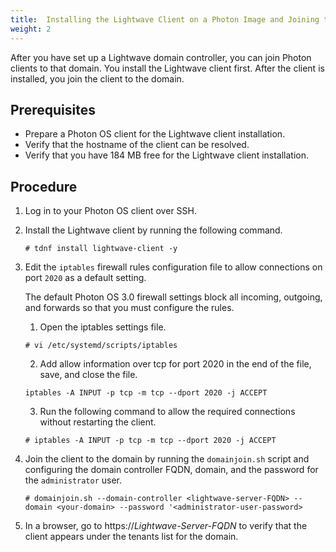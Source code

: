 ```yaml
---
title:  Installing the Lightwave Client on a Photon Image and Joining the Client to a Domain
weight: 2
---
```


After you have set up a Lightwave domain controller, you can join Photon clients to that domain. You install the Lightwave client first. After the client is installed, you join the client to the domain.

## Prerequisites

- Prepare a Photon OS client for the Lightwave client installation.
- Verify that the hostname of the client can be resolved.
- Verify that you have 184 MB free for the Lightwave client installation.

## Procedure

1. Log in to your Photon OS client over SSH.
2. Install the Lightwave client by running the following command. 
	
	`# tdnf install lightwave-client -y`

3. Edit the `iptables` firewall rules configuration file to allow connections on port `2020` as a default setting.
	
	The default Photon OS 3.0 firewall settings block all incoming, outgoing, and forwards so that you must configure the rules.

	1. Open the  iptables settings file.
	
	`# vi /etc/systemd/scripts/iptables`

	2. Add allow information over tcp for port 2020 in the end of the file, save, and close the file.

	`iptables -A INPUT -p tcp -m tcp --dport 2020 -j ACCEPT`

	3. Run the following command to allow the required connections without restarting the client.

	`# iptables -A INPUT -p tcp -m tcp --dport 2020 -j ACCEPT`

4. Join the client to the domain by running the `domainjoin.sh` script and configuring the domain controller FQDN, domain, and the password for the `administrator` user.

	`# domainjoin.sh --domain-controller <lightwave-server-FQDN> --domain <your-domain> --password '<administrator-user-password>`

5. In a browser, go to https://*Lightwave-Server-FQDN* to verify that the client appears under the tenants list for the domain.